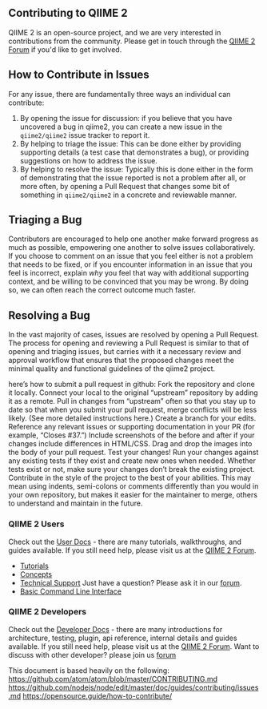 Contributing to QIIME 2
-----------------------

QIIME 2 is an open-source project, and we are very interested in contributions from the community. Please get in touch through the [QIIME 2 Forum](https://forum.qiime2.org) if you'd like to get involved.

## How to Contribute in Issues

For any issue, there are fundamentally three ways an individual can
contribute:

1. By opening the issue for discussion: if you believe that you
   have uncovered a bug in qiime2, you can create a new issue in the `qiime2/qiime2`
   issue tracker to report it.
2. By helping to triage the issue: This can be done either by providing
   supporting details (a test case that demonstrates a bug), or providing
   suggestions on how to address the issue.
3. By helping to resolve the issue: Typically this is done either in the form
   of demonstrating that the issue reported is not a problem after all, or more
   often, by opening a Pull Request that changes some bit of something in
   `qiime2/qiime2` in a concrete and reviewable manner.

## Triaging a Bug
Contributors are encouraged to help one another make forward progress as much
as possible, empowering one another to solve issues collaboratively. If you
choose to comment on an issue that you feel either is not a problem that needs
to be fixed, or if you encounter information in an issue that you feel is
incorrect, explain *why* you feel that way with additional supporting context,
and be willing to be convinced that you may be wrong. By doing so, we can often
reach the correct outcome much faster.

## Resolving a Bug 

In the vast majority of cases, issues are resolved by opening a Pull Request.
The process for opening and reviewing a Pull Request is similar to that of
opening and triaging issues, but carries with it a necessary review and approval
workflow that ensures that the proposed changes meet the minimal quality and
functional guidelines of the qiime2 project.

here’s how to submit a pull request in github:
Fork the repository and clone it locally. Connect your local to the original “upstream” repository by adding it as a remote. Pull in changes from “upstream” often so that you stay up to date so that when you submit your pull request, merge conflicts will be less likely. (See more detailed instructions here.)
Create a branch for your edits.
Reference any relevant issues or supporting documentation in your PR (for example, “Closes #37.”)
Include screenshots of the before and after if your changes include differences in HTML/CSS. Drag and drop the images into the body of your pull request.
Test your changes! Run your changes against any existing tests if they exist and create new ones when needed. Whether tests exist or not, make sure your changes don’t break the existing project.
Contribute in the style of the project to the best of your abilities. This may mean using indents, semi-colons or comments differently than you would in your own repository, but makes it easier for the maintainer to merge, others to understand and maintain in the future.


### QIIME 2 Users

Check out the [User Docs](https://docs.qiime2.org) - there are many tutorials,
walkthroughs, and guides available. If you still need help, please visit us at
the [QIIME 2 Forum](https://forum.qiime2.org/c/user-support).
* [Tutorials](https://docs.qiime2.org/2019.4/tutorials/)
 * [Concepts](https://docs.qiime2.org/2019.4/concepts/)
 * [Technical Support](https://forum.qiime2.org/c/technical-support)
 Just have a question? Please ask it in our [forum](https://forum.qiime2.org/c/user-support).
  * [Basic Command Line Interface](https://forum.qiime2.org/t/tutorial-basic-command-line-interface-for-beginners-to-qiime2/6804)

### QIIME 2 Developers

Check out the [Developer Docs](https://dev.qiime2.org) - there are many introductions for
architecture, testing, plugin, api reference, internal details and guides available. If you still need help, please
visit us at the [QIIME 2 Forum](https://forum.qiime2.org/c/dev-discussion).
Want to discuss with other developer? please join us [forum](https://forum.qiime2.org/c/dev-discussion)

This document is based heavily on the following:
https://github.com/atom/atom/blob/master/CONTRIBUTING.md
https://github.com/nodejs/node/edit/master/doc/guides/contributing/issues.md
https://opensource.guide/how-to-contribute/
